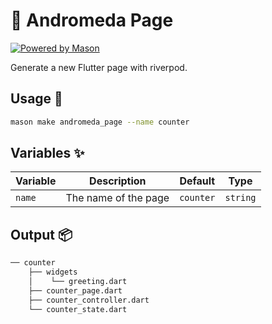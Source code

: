 # 🧱 Andromeda Page

[![Powered by Mason](https://img.shields.io/endpoint?url=https%3A%2F%2Ftinyurl.com%2Fmason-badge)](https://github.com/felangel/mason)

Generate a new Flutter page with riverpod.

## Usage 🚀

```sh
mason make andromeda_page --name counter
```

## Variables ✨

| Variable | Description                 | Default         | Type     |
| -------- | --------------------------- | ----------------| -------- |
| `name`   | The name of the page        | `counter`       | `string` |

## Output 📦

```sh
── counter
    ├── widgets
    │    └── greeting.dart
    ├── counter_page.dart
    ├── counter_controller.dart
    └── counter_state.dart
```
